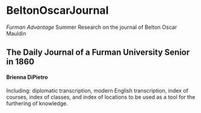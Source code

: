 # BeltonOscarJournal
*Furman Advantage* Summer Research on the journal of Belton Oscar Mauldin

## The Daily Journal of a Furman University Senior in 1860
#### Brienna DiPietro
Including: diplomatic transcription, modern English transcription, index of courses, index of classes, and index of locations to be used as a tool for the furthering of knowledge.
